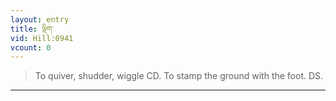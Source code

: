 ```yaml
---
layout: entry
title: ལྡིག་
vid: Hill:0941
vcount: 0
---
```

> To quiver, shudder, wiggle CD\. To stamp the ground with the foot\. DS\.


---

